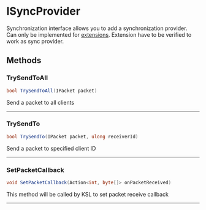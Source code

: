 # ISyncProvider

Synchronization interface allows you to add a synchronization provider.  
Can only be implemented for [extensions](https://github.com/trbflxr/ksl/blob/master/doc/guide/dev/extensions.md). Extension have to be verified to work as sync provider.

## Methods

### TrySendToAll

```c#
bool TrySendToAll(IPacket packet)
```

Send a packet to all clients

---

### TrySendTo

```c#
bool TrySendTo(IPacket packet, ulong receiverId)
```

Send a packet to specified client ID

---

### SetPacketCallback

```c#
void SetPacketCallback(Action<int, byte[]> onPacketReceived)
```

This method will be called by KSL to set packet receive callback

---
